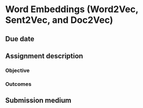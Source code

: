 # Word Embeddings (Word2Vec, Sent2Vec, and Doc2Vec)

## Due date

## Assignment description

### Objective

### Outcomes

## Submission medium